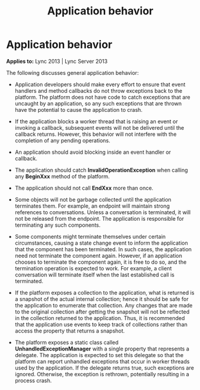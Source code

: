﻿---
title: Application behavior
TOCTitle: Application behavior
ms:assetid: eecd7cfa-21a2-4b86-ae1d-66a6324d3f26
ms:mtpsurl: https://msdn.microsoft.com/en-us/library/Dn466077(v=office.15)
ms:contentKeyID: 57103071
ms.date: 07/25/2014
mtps_version: v=office.15
---

# Application behavior


**Applies to:** Lync 2013 | Lync Server 2013

The following discusses general application behavior:

  - Application developers should make every effort to ensure that event handlers and method callbacks do not throw exceptions back to the platform. The platform does not have code to catch exceptions that are uncaught by an application, so any such exceptions that are thrown have the potential to cause the application to crash.

  - If the application blocks a worker thread that is raising an event or invoking a callback, subsequent events will not be delivered until the callback returns. However, this behavior will not interfere with the completion of any pending operations.

  - An application should avoid blocking inside an event handler or callback.

  - The application should catch **InvalidOperationException** when calling any **BeginXxx** method of the platform.

  - The application should not call **EndXxx** more than once.

  - Some objects will not be garbage collected until the application terminates them. For example, an endpoint will maintain strong references to conversations. Unless a conversation is terminated, it will not be released from the endpoint. The application is responsible for terminating any such components.

  - Some components might terminate themselves under certain circumstances, causing a state change event to inform the application that the component has been terminated. In such cases, the application need not terminate the component again. However, if an application chooses to terminate the component again, it is free to do so, and the termination operation is expected to work. For example, a client conversation will terminate itself when the last established call is terminated.

  - If the platform exposes a collection to the application, what is returned is a snapshot of the actual internal collection; hence it should be safe for the application to enumerate that collection. Any changes that are made to the original collection after getting the snapshot will not be reflected in the collection returned to the application. Thus, it is recommended that the application use events to keep track of collections rather than access the property that returns a snapshot.

  - The platform exposes a static class called **UnhandledExceptionManager** with a single property that represents a delegate. The application is expected to set this delegate so that the platform can report unhandled exceptions that occur in worker threads used by the application. If the delegate returns true, such exceptions are ignored. Otherwise, the exception is rethrown, potentially resulting in a process crash.

